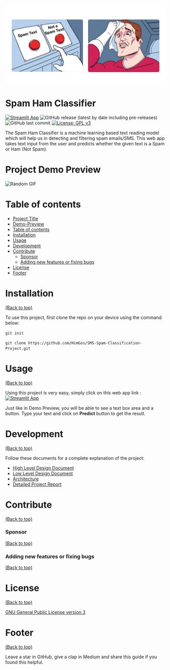 <!-- Add banner here -->
![Banner](https://github.com/HimGos/SMS-Spam-Classification-Project/blob/master/spam.png)

# Spam Ham Classifier


<!-- Add buttons here -->
[![Streamlit App](https://static.streamlit.io/badges/streamlit_badge_black_white.svg)](https://himgos-sms-spam-classification-project-main-3o5ul5.streamlit.app/)
![GitHub release (latest by date including pre-releases)](https://img.shields.io/github/v/release/navendu-pottekkat/awesome-readme?include_prereleases)
![GitHub last commit](https://img.shields.io/github/last-commit/HimGos/SMS-Spam-Classification-Project)
[![License: GPL v3](https://img.shields.io/badge/License-GPLv3-blue.svg)](https://www.gnu.org/licenses/gpl-3.0)

<!-- Describe your project in brief -->
The Spam Ham Classifier is a machine learning based text reading model which will help us in detecting and filtering spam emails/SMS. This web app takes text input from the user and predicts whether the given text is a Spam or Ham (Not Spam).


# Project Demo Preview

<!-- Add a demo for your project -->

![Random GIF](https://media.giphy.com/media/ZVik7pBtu9dNS/giphy.gif) 

# Table of contents

- [Project Title](#spam-ham-classifier)
- [Demo-Preview](#project-demo-preview)
- [Table of contents](#table-of-contents)
- [Installation](#installation)
- [Usage](#usage)
- [Development](#development)
- [Contribute](#contribute)
    - [Sponsor](#sponsor)
    - [Adding new features or fixing bugs](#adding-new-features-or-fixing-bugs)
- [License](#license)
- [Footer](#footer)

# Installation
[(Back to top)](#table-of-contents)

To use this project, first clone the repo on your device using the command below:

```git init```

```git clone https://github.com/HimGos/SMS-Spam-Classification-Project.git``` 

# Usage
[(Back to top)](#table-of-contents)

Using this project is very easy, simply click on this web app link : [![Streamlit App](https://static.streamlit.io/badges/streamlit_badge_black_white.svg)](https://himgos-sms-spam-classification-project-main-3o5ul5.streamlit.app/)

Just like in Demo Preview, you will be able to see a text box area and a button. Type your text and click on **Predict** button to get the result.

# Development
[(Back to top)](#table-of-contents)

Follow these documents for a complete explanation of the project:
- [High Level Design Document](https://drive.google.com/file/d/1oNVsVL3xKX-7pcOl8CVBEz4YNokzy3ev/view?usp=share_link)
- [Low Level Design Document](https://drive.google.com/file/d/1Twpt6QuOvo--9UPQSoKVHRYjAzdgxQOf/view?usp=share_link)
- [Architecture](https://drive.google.com/file/d/10w_AXQDvUWdwMYCC7cTcz0Q2BCMMBqgu/view?usp=share_link)
- [Detailed Project Report](https://docs.google.com/presentation/d/1ykgO569JsQUJ-CYFHgGsEGQtQ8XHD5vc/edit?usp=share_link&ouid=105387606152766816452&rtpof=true&sd=true)

# Contribute
[(Back to top)](#table-of-contents)

<!-- This is where you can let people know how they can **contribute** to your project. Some of the ways are given below.

Also this shows how you can add subsections within a section. -->

### Sponsor
[(Back to top)](#table-of-contents)

<!-- Your project is gaining traction and it is being used by thousands of people(***with this README there will be even more***). Now it would be a good time to look for people or organisations to sponsor your project. This could be because you are not generating any revenue from your project and you require money for keeping the project alive.

You could add how people can sponsor your project in this section. Add your patreon or GitHub sponsor link here for easy access.

A good idea is to also display the sponsors with their organisation logos or badges to show them your love!(*Someday I will get a sponsor and I can show my love*) -->

### Adding new features or fixing bugs
[(Back to top)](#table-of-contents)

<!-- This is to give people an idea how they can raise issues or feature requests in your projects. 

You could also give guidelines for submitting and issue or a pull request to your project.

Personally and by standard, you should use a [issue template](https://github.com/navendu-pottekkat/nsfw-filter/blob/master/ISSUE_TEMPLATE.md) and a [pull request template](https://github.com/navendu-pottekkat/nsfw-filter/blob/master/PULL_REQ_TEMPLATE.md)(click for examples) so that when a user opens a new issue they could easily format it as per your project guidelines.

You could also add contact details for people to get in touch with you regarding your project. -->

# License
[(Back to top)](#table-of-contents)

<!-- Adding the license to README is a good practice so that people can easily refer to it.

Make sure you have added a LICENSE file in your project folder. **Shortcut:** Click add new file in your root of your repo in GitHub > Set file name to LICENSE > GitHub shows LICENSE templates > Choose the one that best suits your project!

I personally add the name of the license and provide a link to it like below. -->

[GNU General Public License version 3](https://opensource.org/licenses/GPL-3.0)

# Footer
[(Back to top)](#table-of-contents)

<!-- Let's also add a footer because I love footers and also you **can** use this to convey important info.

Let's make it an image because by now you have realised that multimedia in images == cool(*please notice the subtle programming joke). -->

Leave a star in GitHub, give a clap in Medium and share this guide if you found this helpful.

<!-- Add the footer here -->

<!-- ![Footer](https://github.com/navendu-pottekkat/awesome-readme/blob/master/fooooooter.png) -->
